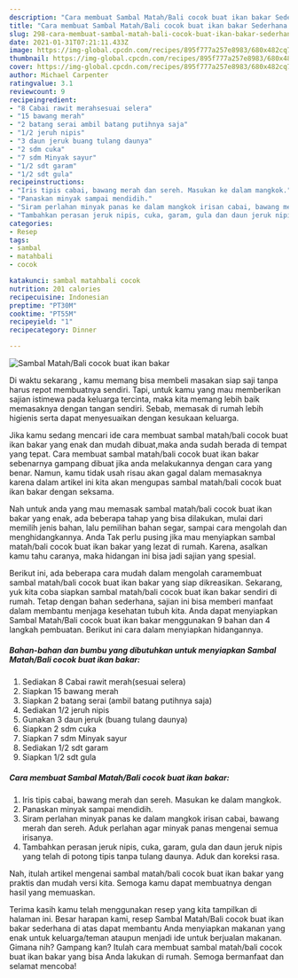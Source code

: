 ```yaml
---
description: "Cara membuat Sambal Matah/Bali cocok buat ikan bakar Sederhana Untuk Jualan"
title: "Cara membuat Sambal Matah/Bali cocok buat ikan bakar Sederhana Untuk Jualan"
slug: 298-cara-membuat-sambal-matah-bali-cocok-buat-ikan-bakar-sederhana-untuk-jualan
date: 2021-01-31T07:21:11.433Z
image: https://img-global.cpcdn.com/recipes/895f777a257e8983/680x482cq70/sambal-matahbali-cocok-buat-ikan-bakar-foto-resep-utama.jpg
thumbnail: https://img-global.cpcdn.com/recipes/895f777a257e8983/680x482cq70/sambal-matahbali-cocok-buat-ikan-bakar-foto-resep-utama.jpg
cover: https://img-global.cpcdn.com/recipes/895f777a257e8983/680x482cq70/sambal-matahbali-cocok-buat-ikan-bakar-foto-resep-utama.jpg
author: Michael Carpenter
ratingvalue: 3.1
reviewcount: 9
recipeingredient:
- "8 Cabai rawit merahsesuai selera"
- "15 bawang merah"
- "2 batang serai ambil batang putihnya saja"
- "1/2 jeruh nipis"
- "3 daun jeruk buang tulang daunya"
- "2 sdm cuka"
- "7 sdm Minyak sayur"
- "1/2 sdt garam"
- "1/2 sdt gula"
recipeinstructions:
- "Iris tipis cabai, bawang merah dan sereh. Masukan ke dalam mangkok."
- "Panaskan minyak sampai mendidih."
- "Siram perlahan minyak panas ke dalam mangkok irisan cabai, bawang merah dan sereh. Aduk perlahan agar minyak panas mengenai semua irisanya."
- "Tambahkan perasan jeruk nipis, cuka, garam, gula dan daun jeruk nipis yang telah di potong tipis tanpa tulang daunya. Aduk dan koreksi rasa."
categories:
- Resep
tags:
- sambal
- matahbali
- cocok

katakunci: sambal matahbali cocok 
nutrition: 201 calories
recipecuisine: Indonesian
preptime: "PT30M"
cooktime: "PT55M"
recipeyield: "1"
recipecategory: Dinner

---
```



![Sambal Matah/Bali cocok buat ikan bakar](https://img-global.cpcdn.com/recipes/895f777a257e8983/680x482cq70/sambal-matahbali-cocok-buat-ikan-bakar-foto-resep-utama.jpg)

Di waktu  sekarang , kamu memang bisa membeli masakan siap saji tanpa harus repot membuatnya sendiri. Tapi, untuk kamu yang mau memberikan sajian istimewa pada keluarga tercinta, maka kita memang lebih baik memasaknya dengan tangan sendiri. Sebab, memasak di rumah lebih higienis serta dapat menyesuaikan dengan kesukaan keluarga.

Jika kamu sedang mencari ide cara membuat sambal matah/bali cocok buat ikan bakar yang enak dan mudah dibuat,maka anda sudah berada di tempat yang tepat. Cara membuat sambal matah/bali cocok buat ikan bakar  sebenarnya gampang dibuat jika anda melakukannya dengan cara yang benar. Namun, kamu tidak usah risau akan gagal dalam memasaknya 
karena dalam artikel ini kita akan mengupas sambal matah/bali cocok buat ikan bakar dengan seksama.  



Nah untuk anda yang mau memasak sambal matah/bali cocok buat ikan bakar yang enak, ada beberapa tahap yang bisa dilakukan, mulai dari memilih jenis bahan, lalu pemilihan bahan segar, sampai cara mengolah dan menghidangkannya. Anda Tak perlu pusing jika mau menyiapkan sambal matah/bali cocok buat ikan bakar yang lezat di rumah. Karena, asalkan kamu  tahu caranya, maka hidangan ini bisa jadi sajian yang spesial.

Berikut ini, ada beberapa cara mudah dalam mengolah caramembuat sambal matah/bali cocok buat ikan bakar yang siap dikreasikan. Sekarang, yuk kita coba siapkan sambal matah/bali cocok buat ikan bakar sendiri di rumah. Tetap dengan bahan sederhana, sajian ini bisa memberi manfaat dalam membantu menjaga kesehatan tubuh kita. Anda dapat menyiapkan Sambal Matah/Bali cocok buat ikan bakar menggunakan 9 bahan dan 4 langkah pembuatan. Berikut ini cara dalam menyiapkan hidangannya.

<!--inarticleads1-->

##### Bahan-bahan dan bumbu yang dibutuhkan untuk menyiapkan Sambal Matah/Bali cocok buat ikan bakar:

1. Sediakan 8 Cabai rawit merah(sesuai selera)
1. Siapkan 15 bawang merah
1. Siapkan 2 batang serai (ambil batang putihnya saja)
1. Sediakan 1/2 jeruh nipis
1. Gunakan 3 daun jeruk (buang tulang daunya)
1. Siapkan 2 sdm cuka
1. Siapkan 7 sdm Minyak sayur
1. Sediakan 1/2 sdt garam
1. Siapkan 1/2 sdt gula




<!--inarticleads2-->

##### Cara membuat Sambal Matah/Bali cocok buat ikan bakar:

1. Iris tipis cabai, bawang merah dan sereh. Masukan ke dalam mangkok.
1. Panaskan minyak sampai mendidih.
1. Siram perlahan minyak panas ke dalam mangkok irisan cabai, bawang merah dan sereh. Aduk perlahan agar minyak panas mengenai semua irisanya.
1. Tambahkan perasan jeruk nipis, cuka, garam, gula dan daun jeruk nipis yang telah di potong tipis tanpa tulang daunya. Aduk dan koreksi rasa.




Nah, itulah artikel mengenai  sambal matah/bali cocok buat ikan bakar  yang praktis dan mudah versi kita. Semoga kamu dapat membuatnya dengan hasil yang memuaskan. 

Terima kasih kamu telah menggunakan resep yang kita tampilkan di halaman ini. Besar harapan kami, resep  Sambal Matah/Bali cocok buat ikan bakar sederhana di atas dapat membantu Anda menyiapkan makanan yang enak untuk keluarga/teman ataupun menjadi ide untuk berjualan makanan. Gimana nih? Gampang kan? Itulah cara membuat sambal matah/bali cocok buat ikan bakar yang bisa Anda lakukan di rumah. Semoga bermanfaat dan selamat mencoba!


